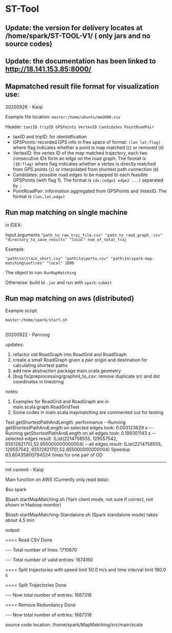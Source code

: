 # ST-Tool

## Update: the version for delivery locates at /home/spark/ST-TOOL-V1/ ( only jars and no source codes)

## Update: the documentation has been linked to http://18.141.153.85:8000/

## Mapmatched result file format for visualization use:
20200926 - Kaiqi

Example file location: 
`master:/home/ubuntu/mm2000.csv` 

Header: `taxiID	tripID GPSPoints VertexID Candidates PointRoadPair`

 - taxiID and tripID: for identidfication
 - GPSPoints: recorded GPS info in free space of format: `(lon lat:flag)` where flag indicates whether a point is map matched (`1`) or removed (`0`)
 - VertexID: the vertex ID of the map matched trajectory, each two consecutive IDs form an edge on the road graph. The format is `(ID:flag)` where flag indicates whether a vertex is directly matched from GPS points (`1`) or interpolated from shortest path connection (`0`)
 - Candidates: possible road edges to be mapped to each feasible GPSPoints (with flag 1). The format is `idx:(edge1 edge2 ...)` seperated by `;`
 -  PointRoadPair: information aggregated from GPSPoints and VetexID. The format is `(lon,lat,edge)`
 
 ## Run map matching on single machine
 in IDEA:
 
 Input arguments
 `"path_to_raw_traj_file.csv" "path_to_road_graph_.csv" "directory_to_save_results" "local" num_of_total_traj`
  
 Example:
 
 `"path\to\train_short.csv" "path\to\porto.csv" "path\to\spark-map-matching\out\res" "local" 2000`
 
 The object to run: `RunMapMatching`
 
 Otherwise: build to `.jar` and run with `spark-submit`
  ## Run map matching on aws (distributed)
  Example script:
  
  `master:/home/spark/start.sh`
 
 ##
 
20200922 - Panrong

updates:
1. refactor old RoadGraph into RoadGrid and RoadGraph
2. create a small RoadGraph given a pair origin and destination for calculating shortest paths
3. add new abstraction package main.scala.geometry
4. [bug fix]preprocessing/graphml_to_csv: remove duplicate src and dst coordinates in linestring

notes:
1. Examples for RoadGrid and RoadGraph are in main.scala.graph.RoadGridTest
2. Some codes in main.scala.mapmatching are commented out for testing

Test getShortestPathAndLength: performance
--Running getShortestPathAndLength on selected edges took: 0.003123629 s
--Running getShortestPathAndLength on all edges took: 0.199301143 s
--selected edges result: (List(2214758555, 129557542, 6551282170),52.855000000000004)
--all edges result: (List(2214758555, 129557542, 6551282170),52.855000000000004)
Speedup 63.80435800794524 times for one pair of OD

-------------------------------------------------

init commit - Kaiqi


Main function on AWS (Currently only read data):

  $su spark
	
  $bash startMapMatching.sh (Yarn client mode, not sure if correct, not shown in Hadoop monitor)
	
  $bash startMapMatching-Standalone.sh (Spark standalone mode) takes about 4.5 min
	
  output:
	
  ==== Read CSV Done
	
  --- Total number of lines: 1710670
	
  --- Total number of valid entries: 1674160
	
  ==== Split trajectories with speed limit 50.0 m/s and time interval limit 180.0 s
	
  ==== Split Trajectories Done
	
  --- Now total number of entries: 1687318
	
  ==== Remove Redundancy Done
	
  --- Now total number of entries: 1687318
	

source code location: /home/spark/MapMatching/src/main/scala

